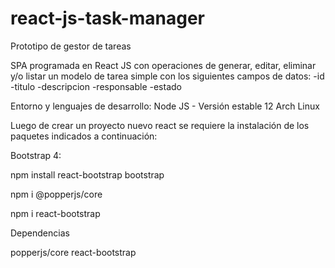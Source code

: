 # react-js-task-manager
Prototipo de gestor de tareas

SPA programada en React JS con operaciones de generar, editar, eliminar y/o listar un modelo de tarea simple con los siguientes campos de datos:
-id
-titulo
-descripcion
-responsable
-estado

Entorno y lenguajes de desarrollo:
Node JS - Versión estable 12
Arch Linux

Luego de crear un proyecto nuevo react se requiere la instalación de los paquetes indicados a continuación:

Bootstrap 4:

npm install react-bootstrap bootstrap

npm i @popperjs/core

npm i react-bootstrap

Dependencias

popperjs/core
react-bootstrap
